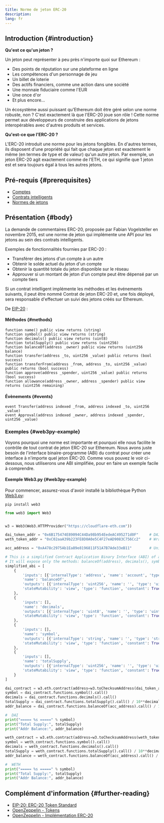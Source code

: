 ```yaml
---
title: Norme de jeton ERC-20
description:
lang: fr
---
```


## Introduction {#introduction}

**Qu'est ce qu'un jeton ?**

Un jeton peut représenter à peu près n'importe quoi sur Ethereum :

- Des points de réputation sur une plateforme en ligne
- Les compétences d'un personnage de jeu
- Un billet de loterie
- Des actifs financiers, comme une action dans une société
- Une monnaie fiduciaire comme l'EUR
- Une once d'or
- Et plus encore...

Un écosystème aussi puissant qu'Ethereum doit être géré selon une norme robuste, non ? C'est exactement là que l'ERC-20 joue son rôle ! Cette norme permet aux développeurs de construire des applications de jetons interopérables avec d'autres produits et services.

**Qu'est-ce que l'ERC-20 ?**

L'ERC-20 introduit une norme pour les jetons fongibles. En d'autres termes, ils disposent d'une propriété qui fait que chaque jeton est exactement le même (en termes de type et de valeur) qu'un autre jeton. Par exemple, un jeton ERC-20 agit exactement comme de l'ETH, ce qui signifie que 1 jeton est et sera toujours égal à tous les autres jetons.

## Pré-requis {#prerequisites}

- [Comptes](/developers/docs/accounts)
- [Contrats intelligents](/developers/docs/smart-contracts/)
- [Normes de jetons](/developers/docs/standards/tokens/)

## Présentation {#body}

La demande de commentaires ERC-20, proposée par Fabian Vogelsteller en novembre 2015, est une norme de jeton qui implémente une API pour les jetons au sein des contrats intelligents.

Exemples de fonctionnalités fournies par ERC-20 :

- Transférer des jetons d'un compte à un autre
- Obtenir le solde actuel du jeton d'un compte
- Obtenir la quantité totale du jeton disponible sur le réseau
- Approuver si un montant de jeton d'un compte peut être dépensé par un compte tiers

Si un contrat intelligent implémente les méthodes et les événements suivants, il peut être nommé Contrat de jeton ERC-20 et, une fois déployé, sera responsable d'effectuer un suivi des jetons créés sur Ethereum.

De [EIP-20](https://eips.nexus.org/EIPS/eip-20) :

#### Méthodes {#methods}

```solidity
function name() public view returns (string)
function symbol() public view returns (string)
function decimals() public view returns (uint8)
function totalSupply() public view returns (uint256)
function balanceOf(address _owner) public view returns (uint256 balance)
function transfer(address _to, uint256 _value) public returns (bool success)
function transferFrom(address _from, address _to, uint256 _value) public returns (bool success)
function approve(address _spender, uint256 _value) public returns (bool success)
function allowance(address _owner, address _spender) public view returns (uint256 remaining)
```

#### Évènements {#events}

```solidity
event Transfer(address indexed _from, address indexed _to, uint256 _value)
event Approval(address indexed _owner, address indexed _spender, uint256 _value)
```

### Exemples {#web3py-example}

Voyons pourquoi une norme est importante et pourquoi elle nous facilite le contrôle de tout contrat de jeton ERC-20 sur Ethereum. Nous avons juste besoin de l'interface binaire-programme (ABI) du contrat pour créer une interface à n'importe quel jeton ERC-20. Comme vous pouvez le voir ci-dessous, nous utiliserons une ABI simplifiée, pour en faire un exemple facile à comprendre.

#### Exemple Web3.py {#web3py-example}

Pour commencer, assurez-vous d'avoir installé la bibliothèque Python [Web3.py](https://web3py.readthedocs.io/en/stable/quickstart.html#installation):

```
pip install web3
```

```python
from web3 import Web3


w3 = Web3(Web3.HTTPProvider("https://cloudflare-eth.com"))

dai_token_addr = "0x6B175474E89094C44Da98b954EedeAC495271d0F"     # DAI
weth_token_addr = "0xC02aaA39b223FE8D0A0e5C4F27eAD9083C756Cc2"    # Wrapped ether (WETH)

acc_address = "0xA478c2975Ab1Ea89e8196811F51A7B7Ade33eB11"        # Uniswap V2: DAI 2

# This is a simplified Contract Application Binary Interface (ABI) of an ERC-20 Token Contract.
# It will expose only the methods: balanceOf(address), decimals(), symbol() and totalSupply()
simplified_abi = [
    {
        'inputs': [{'internalType': 'address', 'name': 'account', 'type': 'address'}],
        'name': 'balanceOf',
        'outputs': [{'internalType': 'uint256', 'name': '', 'type': 'uint256'}],
        'stateMutability': 'view', 'type': 'function', 'constant': True
    },
    {
        'inputs': [],
        'name': 'decimals',
        'outputs': [{'internalType': 'uint8', 'name': '', 'type': 'uint8'}],
        'stateMutability': 'view', 'type': 'function', 'constant': True
    },
    {
        'inputs': [],
        'name': 'symbol',
        'outputs': [{'internalType': 'string', 'name': '', 'type': 'string'}],
        'stateMutability': 'view', 'type': 'function', 'constant': True
    },
    {
        'inputs': [],
        'name': 'totalSupply',
        'outputs': [{'internalType': 'uint256', 'name': '', 'type': 'uint256'}],
        'stateMutability': 'view', 'type': 'function', 'constant': True
    }
]

dai_contract = w3.eth.contract(address=w3.toChecksumAddress(dai_token_addr), abi=simplified_abi)
symbol = dai_contract.functions.symbol().call()
decimals = dai_contract.functions.decimals().call()
totalSupply = dai_contract.functions.totalSupply().call() / 10**decimals
addr_balance = dai_contract.functions.balanceOf(acc_address).call() / 10**decimals

#  DAI
print("===== %s =====" % symbol)
print("Total Supply:", totalSupply)
print("Addr Balance:", addr_balance)

weth_contract = w3.eth.contract(address=w3.toChecksumAddress(weth_token_addr), abi=simplified_abi)
symbol = weth_contract.functions.symbol().call()
decimals = weth_contract.functions.decimals().call()
totalSupply = weth_contract.functions.totalSupply().call() / 10**decimals
addr_balance = weth_contract.functions.balanceOf(acc_address).call() / 10**decimals

#  WETH
print("===== %s =====" % symbol)
print("Total Supply:", totalSupply)
print("Addr Balance:", addr_balance)
```

## Complément d'information {#further-reading}

- [EIP-20: ERC-20 Token Standard](https://eips.nexus.org/EIPS/eip-20)
- [OpenZeppelin - Tokens](https://docs.openzeppelin.com/contracts/3.x/tokens#ERC20)
- [OpenZeppelin - Implémentation ERC-20](https://github.com/OpenZeppelin/openzeppelin-contracts/blob/master/contracts/token/ERC20/ERC20.sol)
